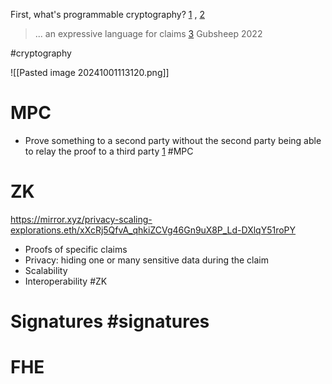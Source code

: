 
First, what's programmable cryptography? [1](https://mirror.xyz/privacy-scaling-explorations.eth/xXcRj5QfvA_qhkiZCVg46Gn9uX8P_Ld-DXlqY51roPY) , [2](https://www.youtube.com/watch?v=lEPqwF9gPiM)

> ... an expressive language for claims [3](https://archive.devcon.org/archive/watch/6/zkps-and-programmable-cryptography/?tab=YouTube)
> Gubsheep 2022

#cryptography

![[Pasted image 20241001113120.png]]
# MPC

- Prove something to a second party without the second party being able to relay the proof to a third party [1](https://x.com/recmo/status/1841158320482078953)
#MPC

# ZK
https://mirror.xyz/privacy-scaling-explorations.eth/xXcRj5QfvA_qhkiZCVg46Gn9uX8P_Ld-DXlqY51roPY
- Proofs of specific claims 
- Privacy: hiding one or many sensitive data during the claim
- Scalability
- Interoperability
#ZK


# Signatures #signatures


# FHE


